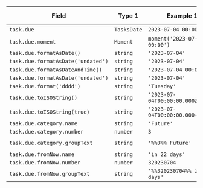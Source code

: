 <!-- placeholder to force blank line before included text -->

| Field | Type 1 | Example 1 | Type 2 | Example 2 |
| ----- | ----- | ----- | ----- | ----- |
| `task.due` | `TasksDate` | `2023-07-04 00:00` | `TasksDate` | `` |
| `task.due.moment` | `Moment` | `moment('2023-07-04 00:00')` | `null` | `null` |
| `task.due.formatAsDate()` | `string` | `'2023-07-04'` | `string` | `''` |
| `task.due.formatAsDate('undated')` | `string` | `'2023-07-04'` | `string` | `'undated'` |
| `task.due.formatAsDateAndTime()` | `string` | `'2023-07-04 00:00'` | `string` | `''` |
| `task.due.formatAsDate('undated')` | `string` | `'2023-07-04'` | `string` | `'undated'` |
| `task.due.format('dddd')` | `string` | `'Tuesday'` | `string` | `''` |
| `task.due.toISOString()` | `string` | `'2023-07-04T00:00:00.000Z'` | `string` | `''` |
| `task.due.toISOString(true)` | `string` | `'2023-07-04T00:00:00.000+00:00'` | `string` | `''` |
| `task.due.category.name` | `string` | `'Future'` | `string` | `'Undated'` |
| `task.due.category.number` | `number` | `3` | `number` | `4` |
| `task.due.category.groupText` | `string` | `'%%3%% Future'` | `string` | `'%%4%% Undated'` |
| `task.due.fromNow.name` | `string` | `'in 22 days'` | `string` | `''` |
| `task.due.fromNow.number` | `number` | `320230704` | `number` | `0` |
| `task.due.fromNow.groupText` | `string` | `'%%320230704%% in 22 days'` | `string` | `''` |


<!-- placeholder to force blank line after included text -->
